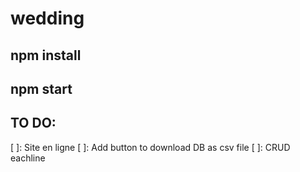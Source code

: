# wedding

## npm install

## npm start

## TO DO:

[ ]: Site en ligne
[ ]: Add button to download DB as csv file
[ ]: CRUD eachline
